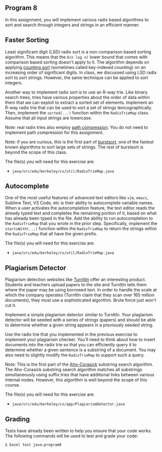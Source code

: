 Program 8
---------
In this assignment, you will implement various radix based algorithms to sort and search through
integers and strings in an efficient manner.

Faster Sorting
--------------
Least significant digit (LSD) radix sort is a non-comparison based sorting algorithm. This means
that the `Ω(n log n)` lower bound that comes with comparison based sorting doesn't apply to it. The
algorithm depends on applying [counting sort](https://en.wikipedia.org/wiki/Counting_sort)
(sometimes called key-indexed counting) on an increasing order of significant digits. In class, we
discussed using LSD radix sort to sort strings. However, the same technique can be applied to
sort integers.

Another way to implement radix sort is to use an R-way trie. Like binary search trees, tries have
various properties about the order of data within them that we can exploit to extract a sorted set
of elements. Implement an R-way radix trie that can be used to sort a set of strings
lexicographically. Then, implement the `sorted(...)` function within the `RadixTrieMap`
class. Assume that all input strings are lowercase.

Note: real radix tries also employ [path
compression](https://en.wikipedia.org/wiki/Trie#Compressing_tries). You do not need to implement
path compression for this assignment.

Note: if you are curious, this is the first part of
[burstsort](https://en.wikipedia.org/wiki/Burstsort), one of the fastest known algorithms to sort
large sets of strings. The rest of burstsort is beyond the scope of this class.

The file(s) you will need for this exercise are:

- `java/src/edu/berkeley/cs/util/RadixTrieMap.java`

Autocomplete
------------
One of the most useful features of advanced text editors like `vim`, `emacs`, Sublime Text, VS Code,
etc is their ability to autocomplete variable names. When a user activates the autocompletion
feature, the text editor reads the already typed text and completes the remaining portion of it,
based on what has already been typed in the file. Add the ability to run autocompletion to the
`RadixTrieMap` that you wrote in the prior step. Specifically, implement the `startsWith(...)`
function within the `RadixTrieMap` to return the strings within the `RadixTrieMap` that all have the
given prefix.

The file(s) you will need for this exercise are:

- `java/src/edu/berkeley/cs/util/RadixTrieMap.java`

Plagiarism Detector
-------------------
Plagiarism detection websites like [TurnItIn](https://www.turnitin.com) offer an interesting
product. Students and teachers upload papers to the site and TurnItIn tells them where the paper may
be using borrowed text. In order to handle the scale at which the company operates (TurnItIn claim
that they scan over 165 million documents), they must use a sophisticated algorithm. Brute force
just won't cut it.

Implement a simple plagiarism detector similar to TurnItIn. Your plagiarism detector will be seeded
with a series of strings (papers) and should be able to determine whether a given string appears
in a previously seeded string.

Use the radix trie that you implemented in the previous exercise to implement your plagiarism
checker. You'll need to think about how to insert documents into the radix trie so that you can
efficiently query it to determine whether a given sentence is a substring of a document. You may
also need to slightly modify the `RadixTrieMap` to support such a query.

Note: This is the first part of the
[Aho-Corasick](https://en.wikipedia.org/wiki/Aho-Corasick_algorithm) substring search algorithm. The
Aho-Corasick substring search algorithm matches all substrings simultaneously using suffix tries
that have additional links between various internal nodes. However, this algorithm is well beyond
the scope of this course.

The file(s) you will need for this exercise are:

- `java/src/edu/berkeley/cs/app/PlagiarismDetector.java`

Grading
-------
Tests have already been written to help you ensure that your code works. The following commands will
be used to test and grade your code:

    $ bazel test java:program8
